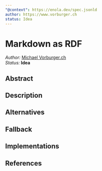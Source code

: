 ```yaml
---
"@context": https://enola.dev/spec.jsonld
author: https://www.vorburger.ch
status: Idea
---
```


# Markdown as RDF

_Author:_ [Michael Vorburger.ch](https://www.vorburger.ch)
<br>_Status:_ **Idea**

## Abstract

## Description

## Alternatives

## Fallback

## Implementations

## References
